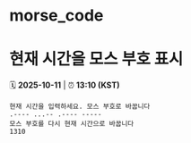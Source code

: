 # morse_code
# 현재 시간을 모스 부호 표시
<!-- MORSE_TIME_START -->
🗓️ **2025-10-11** | ⏰ **13:10 (KST)**

```
현재 시간을 입력하세요. 모스 부호로 바꿉니다
.---- ...-- .---- -----
모스 부호를 다시 현재 시간으로 바꿉니다
1310
```
<!-- MORSE_TIME_END -->
